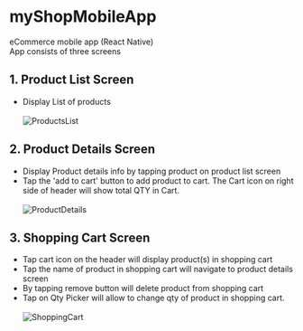 # myShopMobileApp
eCommerce mobile app (React Native) <br/>
App consists of three screens <br/>
## 1. Product List Screen <br/>
  + Display List of products <br/><br/>
![ProductsList](https://user-images.githubusercontent.com/10129307/143791696-2abb83bc-fdb6-4571-be99-6e6015846a46.jpg) <br/>
##  2. Product Details Screen <br/>
  + Display Product details info by tapping product on product list screen <br/>
  + Tap the 'add to cart' button to add product to cart. The Cart icon on right side of header will show total QTY in Cart. <br/><br/>
![ProductDetails](https://user-images.githubusercontent.com/10129307/143791749-08ee7b36-ea69-4b64-a087-aa952ba4ec90.jpg) <br/>
##  3. Shopping Cart Screen <br/>
  + Tap cart icon on the header will display product(s) in shopping cart <br/>
  + Tap the name of product in shopping cart will navigate to product details screen <br/>
  + By tapping remove button will delete product from shopping cart <br/>
  + Tap on Qty Picker will allow to change qty of product in shopping cart. <br/> <br/>
![ShoppingCart](https://user-images.githubusercontent.com/10129307/143791780-1c39533f-25e3-46f2-aad3-2f128ca87323.jpg) <Br/>


